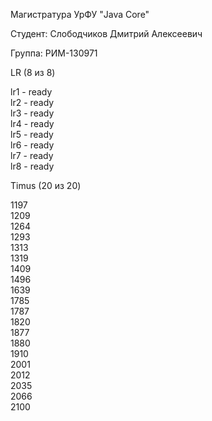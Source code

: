 Магистратура УрФУ "Java Core"

Студент: Слободчиков Дмитрий Алексеевич

Группа: РИМ-130971

LR (8 из 8)

lr1 - ready\
lr2 - ready\
lr3 - ready\
lr4 - ready\
lr5 - ready\
lr6 - ready\
lr7 - ready\
lr8 - ready


Timus (20 из 20)

1197\
1209\
1264\
1293\
1313\
1319\
1409\
1496\
1639\
1785\
1787\
1820\
1877\
1880\
1910\
2001\
2012\
2035\
2066\
2100
